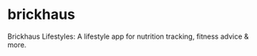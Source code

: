 # brickhaus
Brickhaus Lifestyles: A lifestyle app for nutrition tracking, fitness advice &amp; more.
